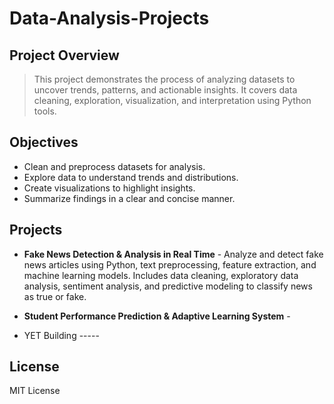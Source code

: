 # Data-Analysis-Projects

## Project Overview
>This project demonstrates the process of analyzing datasets to uncover trends, patterns, and actionable insights. It covers data cleaning, exploration, visualization, and interpretation using Python tools.

## Objectives
- Clean and preprocess datasets for analysis.
- Explore data to understand trends and distributions.
- Create visualizations to highlight insights.
- Summarize findings in a clear and concise manner.

## Projects
- **Fake News Detection & Analysis in Real Time** - Analyze and detect fake news articles using Python, text preprocessing, feature extraction, and machine learning models. Includes data cleaning, exploratory data analysis, sentiment analysis, and predictive modeling to classify news as true or fake.

- **Student Performance Prediction & Adaptive Learning System** -
- YET Building -----

## License
MIT License
